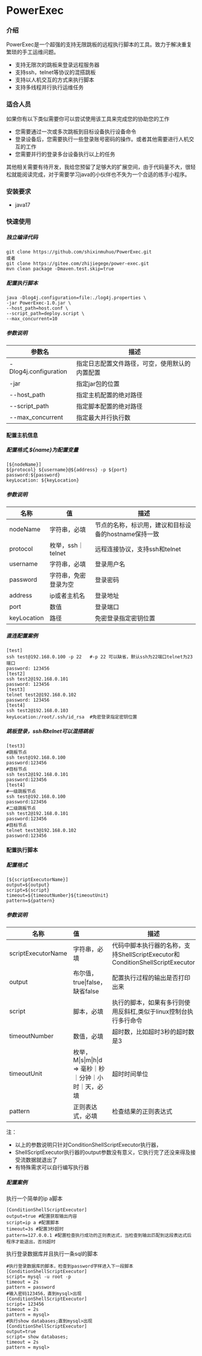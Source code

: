 # PowerExec

### 介绍

PowerExec是一个超强的支持无限跳板的远程执行脚本的工具。致力于解决重复繁琐的手工运维问题。

* 支持无限次的跳板来登录远程服务器
* 支持ssh，telnet等协议的混搭跳板
* 支持以人机交互的方式来执行脚本
* 支持多线程并行执行运维任务

### 适合人员

如果你有以下类似需要你可以尝试使用该工具来完成您的协助您的工作

* 您需要通过一次或多次跳板到目标设备执行设备命令
* 登录设备后，您需要执行一些登录账号密码的操作。或者其他需要进行人机交互的工作
* 您需要并行的登录多台设备执行以上的任务

其他相关需要有待开发，我给您预留了足够大的扩展空间，由于代码量不大，很轻松就能阅读完成，对于需要学习java的小伙伴也不失为一个合适的练手小程序。

### 安装要求

* java17    

### 快速使用

##### 独立编译代码

```
git clone https://github.com/shixinmuhuo/PowerExec.git
或者 
git clone https://gitee.com/zhijiegege/power-exec.git
mvn clean package -Dmaven.test.skip=true   
```

##### 配置执行脚本

```
java -Dlog4j.configuration=file:./log4j.properties \
-jar PowerExec-1.0.jar \
--host_path=host.conf \
--script_path=deploy.script \
--max_concurrent=10
```

##### 参数说明

| 参数名                | 描述                                           |
| --------------------- | ---------------------------------------------- |
| -Dlog4j.configuration | 指定日志配置文件路径，可空，使用默认的内置配置 |
| -jar                  | 指定jar包的位置                                |
| --host_path           | 指定主机配置的绝对路径                         |
| --script_path         | 指定脚本配置的绝对路径                         |
| --max_concurrent      | 指定最大并行执行数                             |



#### 配置主机信息

#####  配置格式,${name}为配置变量

```
[${nodeName}]
${protocol} ${username}@${address} -p ${port}
password:${password}
keyLocation: ${keyLocation}
```


##### 参数说明

| 名称        | 值                   | 描述                                                 |
| ----------- | -------------------- | ---------------------------------------------------- |
| nodeName    | 字符串，必填         | 节点的名称，标识用，建议和目标设备的hostname保持一致 |
| protocol    | 枚举，ssh｜telnet    | 远程连接协议，支持ssh和telnet                        |
| username    | 字符串，必填         | 登录用户名                                           |
| password    | 字符串，免密登录为空 | 登录密码                                             |
| address     | ip或者主机名         | 登录地址                                             |
| port        | 数值                 | 登录端口                                             |
| keyLocation | 路径                 | 免密登录指定密钥位置                                 |

##### 直连配置案例

```
[test]
ssh test@192.168.0.100 -p 22   #-p 22 可以缺省，默认ssh为22端口telnet为23端口
password: 123456
[test2]
ssh test2@192.168.0.101 
password: 123456
[test3]
telnet test2@192.168.0.102
password: 123456
[test4]
ssh test2@192.168.0.103    
keyLocation:/root/.ssh/id_rsa  #免密登录指定密钥位置
```

##### 跳板登录，ssh和telnet可以混搭跳板

```
[test3]
#跳板节点
ssh test@192.168.0.100 
password:123456
#目标节点
ssh test2@192.168.0.101
password:123456
[test4]
#一级跳板节点
ssh test@192.168.0.100 
password:123456
#二级跳板节点
ssh test2@192.168.0.101
password:123456
#目标节点
telnet test3@192.168.0.102
password:123456
```


#### 配置执行脚本

##### 配置格式

```
[${scriptExecutorName}]
output=${output}
script=${script}
timeout=${timeoutNumber}${timeoutUnit}
pattern=${pattern}
```

##### 参数说明

| 名称               | 值                                                     | 描述                                                         |
| ------------------ | :----------------------------------------------------- | ------------------------------------------------------------ |
| scriptExecutorName | 字符串，必填                                           | 代码中脚本执行器的名称，支持ShellScriptExecutor和ConditionShellScriptExecutor |
| output             | 布尔值，true\|false，缺省false                         | 配置执行过程的输出是否打印出来                               |
| script             | 脚本，必填                                             | 执行的脚本，如果有多行则使用反斜杠\,类似于linux控制台执行多行命令 |
| timeoutNumber      | 数值，必填                                             | 超时数，比如超时3秒的超时数是3                               |
| timeoutUnit        | 枚举，M\|s\|m\|h\|d  => 毫秒｜秒｜分钟｜小时｜天，必填 | 超时时间单位                                                 |
| pattern            | 正则表达式，必填                                       | 检查结果的正则表达式                                         |

注：

* 以上的参数说明只针对ConditionShellScriptExecutor执行器，
* ShellScriptExecutor执行器的output参数没有意义，它执行完了还没来得及接受流数据就退出了
* 有特殊需求可以自行编写执行器 

##### 配置案例

执行一个简单的ip a脚本

```
[ConditionShellScriptExecutor]
output=true #配置获取输出内容
script=ip a #配置脚本
timeout=3s #配置3秒超时
pattern=127.0.0.1 #配置检查执行成功的正则表达式，当检查到输出匹配到这段表达式后程序才能退出，否则超时
```

执行登录数据库并且执行一条sql的脚本

```
#执行登录数据库的脚本，检查到password字样进入下一段脚本
[ConditionShellScriptExecutor]
script= mysql -u root -p
timeout = 2s
pattern = password
#输入密码123456，直到mysql>出现
[ConditionShellScriptExecutor]
script= 123456
timeout = 2s
pattern = mysql>
#执行show databases;直到mysql>出现
[ConditionShellScriptExecutor]
output=true
script= show databases;
timeout = 2s
pattern = mysql>
```



